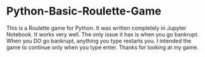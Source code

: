 # Python-Basic-Roulette-Game
This is a Roulette game for Python. It was written completely in Jupyter Notebook. 
It works very well.
The only issue it has is when you go bankrupt.
When you DO go bankrupt, anything you type restarts you.
I intended the game to continue only when you type enter.
Thanks for looking at my game.
